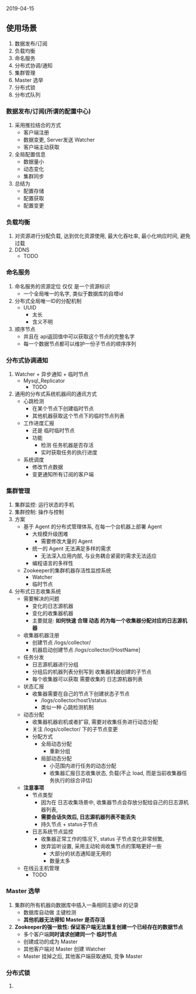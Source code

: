 2019-04-15

## 使用场景
1. 数据发布/订阅
2. 负载均衡
3. 命名服务
4. 分布式协调/通知
5. 集群管理
6. Master 选举
7. 分布式锁
8. 分布式队列

### 数据发布/订阅(所谓的配置中心)
1. 采用推拉结合的方式
    - 客户端注册
    - 数据变更, Server发送 Watcher
    - 客户端主动获取
2. 全局配置信息
    - 数据量小
    - 动态变化
    - 集群同步
3. 总结为
    - 配置存储
    - 配置获取
    - 配置变更

### 负载均衡
1. 对资源进行分配负载, 达到优化资源使用, 最大化吞吐率, 最小化响应时间, 避免过载
2. DDNS
    - TODO

### 命名服务
1. 命名服务的资源定位 仅仅 是一个资源标识
    - 一个全局唯一的名字, 类似于数据库的自增id
2. 分布式全局唯一ID的分配机制
    - UUID
        - 太长
        - 含义不明
3. 顺序节点
    - 并且在 api返回值中可以获取这个节点的完整名字
    - 每一个数据节点都可以维护一份子节点的顺序序列
    
### 分布式协调通知
1. Watcher + 异步通知 + 临时节点
    - Mysql_Replicator
        - TODO
2. 通用的分布式系统机器间的通讯方式
    - 心跳检测
        - 在某个节点下创建临时节点
        - 其他机器获取这个节点下的临时节点列表
    - 工作进度汇报
        - 还是 临时临时节点
        - 功能
            - 检测 任务机器是否存活
            - 实时获取任务的执行进度
    - 系统调度
        - 修改节点数据
        - 变更通知所有订阅的客户端

### 集群管理
1. 集群监控: 运行状态的手机
2. 集群控制: 操作与控制
3. 方案
    - 基于 Agent 的分布式管理体系, 在每一个台机器上部署 Agent
        - 大规模升级困难
            - 需要修改大量的 Agent
        - 统一的 Agent 无法满足多样的需求
            - 无法深入应用内部, 与业务耦合紧密的需求无法适应
        - 编程语言的多样性
    - Zookeeper的集群机器存活性监控系统
        - Watcher
        - 临时节点
4. 分布式日志收集系统
    - 需要解决的问题
        - 变化的日志源机器
        - 变化的收集器机器
        - 主要就是: **如何快速 合理 动态 的为每一个收集器分配对应的日志源机器**
    - 收集器机器注册
        - 创建节点 /logs/collector/
        - 机器启动创建节点 /logs/collector/[HostName]
    - 任务分发
        - 日志源机器进行分组
        - 分组后的机器列表分别写到 收集器机器创建的子节点
        - 每个收集器可以获取 需要收集的 日志源机器列表
    - 状态汇报
        - 收集器需要在自己的节点下创建状态子节点
            - /logs/collector/host1/status
            - 类似一种 心跳检测机制
    - 动态分配
        - 收集器机器宕机或者扩容, 需要对收集任务进行动态分配
        - 关注 /logs/collector/ 下的子节点变更
        - 分配方式
            - 全局动态分配
                - 重新分组
            - 局部动态分配
                - 小范围内进行任务的动态分配
                - 收集器汇报日志收集状态, 负载(不止 load, 而是当前收集器任务执行的综合评估)
    - **注意事项**
        - 节点类型
            - 因为在 日志收集场景中, 收集器节点会存放分配给自己的日志源机器列表, 
            - **需要会话失效后, 日志源机器列表不能丢失**
            - 持久节点 + status子节点
        - 日志系统节点监控
            - 收集器正常工作的情况下, status 子节点变化非常频繁, 
            - 放弃监听设置, 采用主动轮询收集节点的策略更好一些
                - 大部分的状态通知是无用的
                - 数量太多
    - 在线云主机管理
        - TODO

### Master 选举
1. 集群的所有机器向数据库中插入一条相同主键Id 的记录
    - 数据库自动做 主键检测
    - **其他机器无法得知 Master 是否存活**
2. **Zookeeper的强一致性: 保证客户端无法重复创建一个已经存在的数据节点**
    - 多个客户端**同时请求创建同一个 临时节点**
    - 创建成功的成为 Master
    - 其他客户端对 Master 创建 Watcher
    - Master 挂掉之后, 其他客户端获取通知, 竞争 Master
    
### 分布式锁
1. 